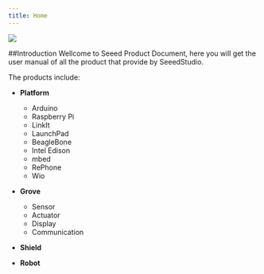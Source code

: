 ```yaml
---
title: Home
---
```


![](http://wiki.seeedstudio.com/images/archive/3/32/20130918070120%21Wiki_banner-1.jpg)

##Introduction
Wellcome to Seeed Product Document, here you will get the user manual of all the product that provide by SeeedStudio.

The products include:

- **Platform**
	- Arduino
	- Raspberry Pi
	- LinkIt
	- LaunchPad
	- BeagleBone
	- Intel Edison
	- mbed
	- RePhone
	- Wio

- **Grove**
	- Sensor
	- Actuator
	- Display
	- Communication

- **Shield**
- **Robot**

